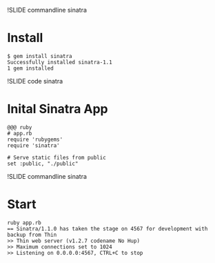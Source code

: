!SLIDE commandline sinatra

# Install

    $ gem install sinatra
    Successfully installed sinatra-1.1
    1 gem installed


!SLIDE code sinatra
# Inital Sinatra App

    @@@ ruby
    # app.rb
    require 'rubygems'
    require 'sinatra'

    # Serve static files from public
    set :public, "./public"


!SLIDE commandline sinatra
# Start

    ruby app.rb
    == Sinatra/1.1.0 has taken the stage on 4567 for development with backup from Thin
    >> Thin web server (v1.2.7 codename No Hup)
    >> Maximum connections set to 1024
    >> Listening on 0.0.0.0:4567, CTRL+C to stop

